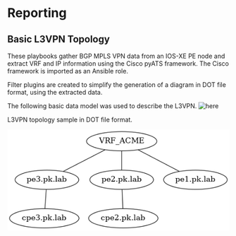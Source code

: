 # Reporting

## Basic L3VPN Topology
These playbooks gather BGP MPLS VPN data from an IOS-XE PE node and extract VRF and IP information using the Cisco pyATS framework. The Cisco framework is imported as an Ansible role.

Filter plugins are created to simplify the generation of a diagram in DOT file format, using the extracted data.

The following basic data model was used to describe the L3VPN.
![here](.group_vars/all.yml)
 
 L3VPN topology sample in DOT file format.
 
 ![L3VPN Diagram](./results/pe2.pk.lab.png)
